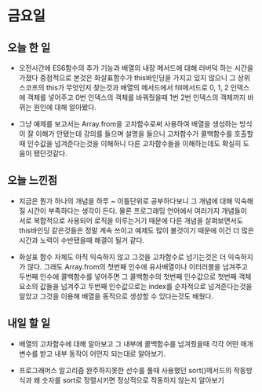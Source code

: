 # 금요일

## 오늘 한 일
- 오전시간에 ES6함수의 추가 기능과 배열의 내장 메서드에 대해 러버덕 하는 시간을 가졌다 중점적으로 본것은 화살표함수가 this바인딩을 가지고 있지 않으니 그 상위스코프의 this가 무엇인지 찾는것과 배열의 메서드에서 fill메서드로 0, 1, 2 인덱스에 객체를 넣어주고 0번 인덱스의 객체를 바꿔줬을때 1번 2번 인덱스의 객체까지 바뀌는 원인에 대해 알아봤다.

- 그냥 예제를 보고서는 Array.from을 고차함수로써 사용하여 배열을 생성하는 방식이 잘 이해가 안됐는데 강의를 들으며 설명을 들으니 고차함수가 콜백함수를 호출할때 인수값을 넘겨준다는것을 이해하니 다른 고차함수들을 이해하는데도 확실히 도움이 됐던것같다.

## 오늘 느낀점
- 지금은 뭔가 하나의 개념을 하루 ~ 이틀단위로 공부하다보니 그 개념에 대해 익숙해질 시간이 부족하다는 생각이 든다. 물론 프로그래밍 언어에서 여러가지 개념들이 서로 복합적으로 사용되어 로직을 이루는거기 때문에 다른 개념을 살펴보면서도 this바인딩 같은것들은 정말 계속 쓰이고 예제도 많이 볼것이기 때문에 이건 더 많은 시간과 노력이 수반됐을때 해결이 될거 같다.

- 화살표 함수 자체도 아직 익숙하지 않고 그것을 고차함수로 넘기는것은 더 익숙하지가 않다. 그래도 Array.from의 첫번째 인수에 유사배열이나 이터러블을 넘겨주고 두번째 인수에 콜백함수를 넣어주면 그 콜백함수의 첫번째 인수값으로 첫번째 객체 요소의 값들을 넘겨주고 두번째 인수값으로는 index를 순차적으로 넘겨준다는것을 알았고 그것을 이용해 배열을 동적으로 생성할 수 있다는것도 배웠다.

## 내일 할 일
- 배열의 고차함수에 대해 알아보고 그 내부에 콜백함수를 넘겨줬을때 각각 어떤 매개변수를 받고 내부 동작이 어떤지 되는대로 알아보기.

- 프로그래머스 알고리즘 완주하지못한 선수를 풀때 사용했던 sort()메서드의 작동방식과 왜 숫자를 sort로 정렬시키면 정상적으로 작동하지 않는지 알아보기
